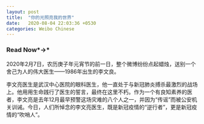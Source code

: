 ```yaml
---
layout: post
title:  "你的光照亮我的世界"
date:   2020-08-04 22:03:36 +0530
categories: Weibo Chinese
---
```


### Read Now*→*

2020年2月7日，农历庚子年元宵节的前一日，整个微博纷纷点起蜡烛，送别一个舍己为人的伟大医生——1986年出生的李文良。

李文亮医生是武汉中心医院的眼科医生，他一直处于与新冠肺炎搏杀最激烈的战场上。他用用生命践行了医生的誓言，最终在这里不朽。作为一个有良知素养的医者，李文亮是去年12月最早预警这场灾难的八个人之一，并因为“传谣”而被公安机关训诫。今日，人们所悼念的李文亮医生，既是新冠疫情的“逆行者”，更是新冠疫情的“吹哨人”。

